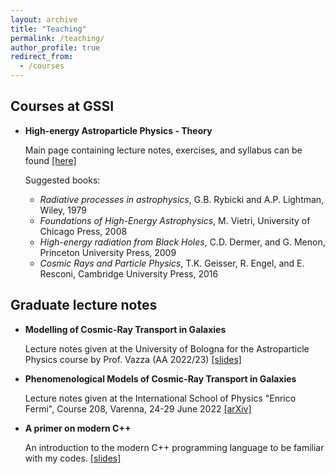 ```yaml
---
layout: archive
title: "Teaching"
permalink: /teaching/
author_profile: true
redirect_from:
  - /courses
---
```


## Courses at GSSI ##

+ **High-energy Astroparticle Physics - Theory**

    Main page containing lecture notes, exercises, and syllabus can be found [[here]](https://carmeloevoli.github.io/heath-2324/)

    Suggested books:
    
    + *Radiative processes in astrophysics*, G.B. Rybicki and A.P. Lightman, Wiley, 1979 
    + *Foundations of High-Energy Astrophysics*, M. Vietri, University of Chicago Press, 2008
    + *High-energy radiation from Black Holes*, C.D. Dermer, and G. Menon, Princeton University Press, 2009 
    + *Cosmic Rays and Particle Physics*, T.K. Geisser, R. Engel, and E. Resconi, Cambridge University Press, 2016
    
## Graduate lecture notes ##

+ **Modelling of Cosmic-Ray Transport in Galaxies**

    Lecture notes given at the University of Bologna for the Astroparticle Physics course by Prof. Vazza (AA 2022/23) 
    [[slides]](https://zenodo.org/record/7970901)

+ **Phenomenological Models of Cosmic-Ray Transport in Galaxies**

    Lecture notes given at the International School of Physics "Enrico Fermi", Course 208, Varenna, 24-29 June 2022
    [[arXiv]](https://arxiv.org/abs/2309.00298)

+ **A primer on modern C++**

    An introduction to the modern C++ programming language to be familiar with my codes.
    [[slides]](https://fellowship-of-clean-code.github.io/APrimerOnModernCpp/#1)
